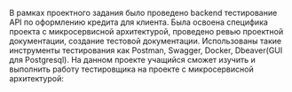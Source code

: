 В рамках проектного задания было проведено backend тестирование API по оформлению кредита для клиента. 
Была освоена специфика проекта с микросервисной архитектурой, проведено ревью проектной документации, создание тестовой документации. 
Использованы такие инструменты тестирования как Postman, Swagger, Docker, Dbeaver(GUI для Postgresql).
На данном проекте учащийся сможет изучить и выполнить работу тестировщика на проекте с микросервисной архитектурой:



